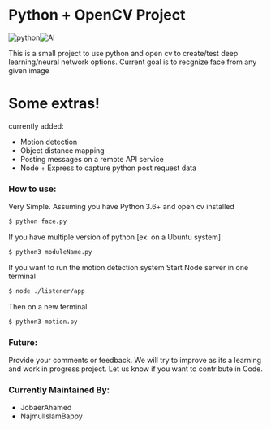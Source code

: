 # Python + OpenCV Project

![python](https://img.icons8.com/color/48/000000/python.png)![AI](https://img.icons8.com/color/48/000000/learning.png)

This is a small project to use python and open cv to create/test deep learning/neural network options. Current goal is to recgnize face from any given image

# Some extras!
currently added:
  - Motion detection
  - Object distance mapping
  - Posting messages on a remote API service
  - Node + Express to capture python post request data



### How to use:
Very Simple. Assuming you have Python 3.6+ and open cv installed
```sh
$ python face.py
```
If you have multiple version of python [ex: on a Ubuntu system]
```sh
$ python3 moduleName.py
```
If you want to run the motion detection system
Start Node server in one terminal
```sh
$ node ./listener/app
```
Then on a new terminal
```sh
$ python3 motion.py
```


### Future:
Provide your comments or feedback. We will try to improve as its a learning and work in progress project. Let us know if you want to contribute in Code.
### Currently Maintained By:
* JobaerAhamed
* NajmulIslamBappy


